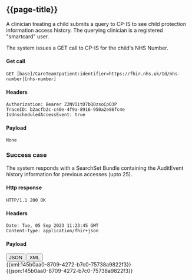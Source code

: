 ## {{page-title}}


A clinician treating a child submits a query to CP-IS to see child protection information access history. The querying clinician is a registered "smartcard" user.

The system issues a GET call to CP-IS for the child's NHS Number.

#### Get call

    GET [base]/CareTeam?patient:identifier=https://fhir.nhs.uk/Id/nhs-number|[nhs-number]

#### Headers

    Authorization: Bearer Z2NVIitD7bQOzsoCpO3P
    TraceID: b2acfb2c-c40e-4f9a-8916-950a2e86fc4e
    IsUnscheduledAccessEvent: true

#### Payload

    None

### Success case

The system responds with a SearchSet Bundle containing the AuditEvent history information for previous accesses (upto 25).

#### Http response

    HTTP/1.1 200 OK

#### Headers

    Date: Tue, 05 Sep 2023 11:23:45 GMT
    Content-Type: application/fhir+json

#### Payload

<div class="tab">
  <button class="tablinks active" onclick="openTab(event, 'JSON')">JSON</button>
  <button class="tablinks" onclick="openTab(event, 'XML')">XML</button>
</div>
<div id="XML" class="tabcontent">
{{xml:145b0aa0-8709-4272-b7c0-75738a9822f3}}
</div>
<div id="JSON" class="tabcontent" style="display:block">
{{json:145b0aa0-8709-4272-b7c0-75738a9822f3}}
</div>
